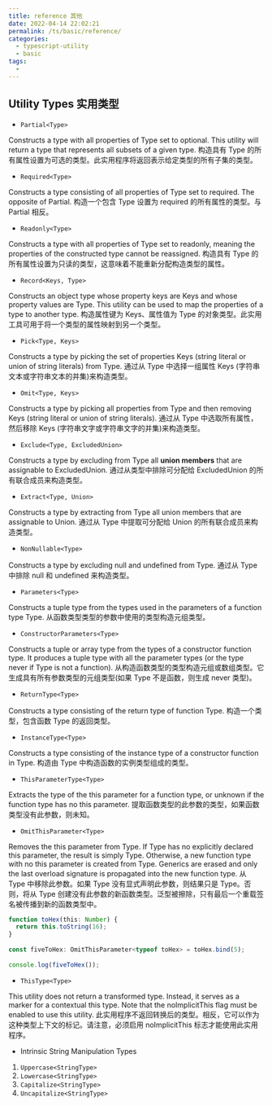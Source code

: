 ```yaml
---
title: reference 其他
date: 2022-04-14 22:02:21
permalink: /ts/basic/reference/
categories:
  - typescript-utility
  - basic
tags:
  - 
---
```


## Utility Types 实用类型

- `Partial<Type>`

Constructs a type with all properties of Type set to optional. This utility will return a type that represents all subsets of a given type.
构造具有 Type 的所有属性设置为可选的类型。此实用程序将返回表示给定类型的所有子集的类型。

- `Required<Type>`

Constructs a type consisting of all properties of Type set to required. The opposite of Partial.
构造一个包含 Type 设置为 required 的所有属性的类型。与 Partial 相反。

- `Readonly<Type>`

Constructs a type with all properties of Type set to readonly, meaning the properties of the constructed type cannot be reassigned.
构造具有 Type 的所有属性设置为只读的类型，这意味着不能重新分配构造类型的属性。

- `Record<Keys, Type>`

Constructs an object type whose property keys are Keys and whose property values are Type. This utility can be used to map the properties of a type to another type.
构造属性键为 Keys、属性值为 Type 的对象类型。此实用工具可用于将一个类型的属性映射到另一个类型。

- `Pick<Type, Keys>`

Constructs a type by picking the set of properties Keys (string literal or union of string literals) from Type.
通过从 Type 中选择一组属性 Keys (字符串文本或字符串文本的并集)来构造类型。

- `Omit<Type, Keys>`

Constructs a type by picking all properties from Type and then removing Keys (string literal or union of string literals).
通过从 Type 中选取所有属性，然后移除 Keys (字符串文字或字符串文字的并集)来构造类型。

- `Exclude<Type, ExcludedUnion>`

Constructs a type by excluding from Type all **union members** that are assignable to ExcludedUnion.
通过从类型中排除可分配给 ExcludedUnion 的所有联合成员来构造类型。

- `Extract<Type, Union>`

Constructs a type by extracting from Type all union members that are assignable to Union.
通过从 Type 中提取可分配给 Union 的所有联合成员来构造类型。

- `NonNullable<Type>`

Constructs a type by excluding null and undefined from Type.
通过从 Type 中排除 null 和 undefined 来构造类型。

- `Parameters<Type>`

Constructs a tuple type from the types used in the parameters of a function type Type.
从函数类型类型的参数中使用的类型构造元组类型。

- `ConstructorParameters<Type>`

Constructs a tuple or array type from the types of a constructor function type. It produces a tuple type with all the parameter types (or the type never if Type is not a function).
从构造函数类型的类型构造元组或数组类型。它生成具有所有参数类型的元组类型(如果 Type 不是函数，则生成 never 类型)。

- `ReturnType<Type>`

Constructs a type consisting of the return type of function Type.
构造一个类型，包含函数 Type 的返回类型。

- `InstanceType<Type>`

Constructs a type consisting of the instance type of a constructor function in Type.
构造由 Type 中构造函数的实例类型组成的类型。

- `ThisParameterType<Type>`

Extracts the type of the this parameter for a function type, or unknown if the function type has no this parameter.
提取函数类型的此参数的类型，如果函数类型没有此参数，则未知。

- `OmitThisParameter<Type>`

Removes the this parameter from Type. If Type has no explicitly declared this parameter, the result is simply Type. Otherwise, a new function type with no this parameter is created from Type. Generics are erased and only the last overload signature is propagated into the new function type.
从 Type 中移除此参数。如果 Type 没有显式声明此参数，则结果只是 Type。否则，将从 Type 创建没有此参数的新函数类型。泛型被擦除，只有最后一个重载签名被传播到新的函数类型中。

```ts
function toHex(this: Number) {
  return this.toString(16);
}
 
const fiveToHex: OmitThisParameter<typeof toHex> = toHex.bind(5);
 
console.log(fiveToHex());
```

- `ThisType<Type>`

This utility does not return a transformed type. Instead, it serves as a marker for a contextual this type. Note that the noImplicitThis flag must be enabled to use this utility.
此实用程序不返回转换后的类型。相反，它可以作为这种类型上下文的标记。请注意，必须启用 noImplicitThis 标志才能使用此实用程序。

- Intrinsic String Manipulation Types

1. `Uppercase<StringType>`
2. `Lowercase<StringType>`
3. `Capitalize<StringType>`
4. `Uncapitalize<StringType>`
